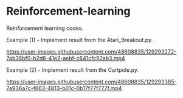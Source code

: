 # Reinforcement-learning

Reinforcement learning codes.

Example (1) - Implement result from the Atari_Breakout.py.

https://user-images.githubusercontent.com/48608835/129293272-7ab38bf0-b2d6-41e2-aebf-c641cfc92ab3.mp4


Example (2) - Implement result from the Cartpole.py.

https://user-images.githubusercontent.com/48608835/129293385-7a936a7c-f663-4813-b01c-0b17f77f777f.mp4

